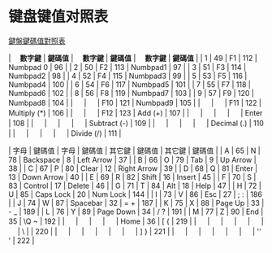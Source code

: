 # 键盘键值对照表
[鍵盤鍵碼值對照表](http://web.tnu.edu.tw/me/study/moodle/tutor/vb6/tutor/r03/index.htm) 

 | 　**數字鍵** | **鍵碼值** | 　**數字鍵** | **鍵碼值** | 　**數字鍵** | **鍵碼值** |
| 1 | 49 | F1 | 112 | Numbpad 0 | 96 |
| 2 | 50 | F2 | 113 | Numbpad1 | 97 |
| 3 | 51 | F3 | 114 | Numbpad2 | 98 |
| 4 | 52 | F4 | 115 | Numbpad3 | 99 |
| 5 | 53 | F5 | 116 | Numbpad4 | 100 |
| 6 | 54 | F6 | 117 | Numbpad5 | 101 |
| 7 | 55 | F7 | 118 | Numbpad6 | 102 |
| 8 | 56 | F8 | 119 | Numbpad7 | 103 |
| 9 | 57 | F9 | 120 | Numbpad8 | 104 |
| 　 | 　 | F10 | 121 | Numbpad9 | 105 |
| 　 | 　 | F11 | 122 | Multiply (\*) | 106 |
| 　 | 　 | F12 | 123 | Add (+) | 107 |
| 　 | 　 | 　 | 　 | Enter | 108 |
| 　 | 　 | 　 | 　 | Subtract (-) | 109 |
| 　 | 　 | 　 | 　 | Decimal (.) | 110 |
| 　 | 　 | 　 | 　 | Divide (/) | 111 |


| 字母 | 鍵碼值 | 字母 | 鍵碼值 | 其它鍵 | 鍵碼值 | 其它鍵 | 鍵碼值 |
| A | 65 | N | 78 | Backspace | 8 | Left Arrow | 37 |
| B | 66 | O | 79 | Tab | 9 | Up Arrow | 38 |
| C | 67 | P | 80 | Clear | 12 | Right Arrow | 39 |
| D | 68 | Q | 81 | Enter | 13 | Down Arrow | 40 |
| E | 69 | R | 82 | Shift | 16 | Insert | 45 |
| F | 70 | S | 83 | Control | 17 | Delete | 46 |
| G | 71 | T | 84 | Alt | 18 | Help | 47 |
| H | 72 | U | 85 | Caps Lock | 20 | Num Lock | 144 |
| I | 73 | V | 86 | Esc | 27 | ; : | 186 |
| J | 74 | W | 87 | Spacebar | 32 | = + | 187 |
| K | 75 | X | 88 | Page Up | 33 | \- _ | 189 |
| L | 76 | Y | 89 | Page Down | 34 | / ? | 191 |
| M | 77 | Z | 90 | End | 35 | \\Q ~ | 192 |
| 　 | 　 | 　 | 　 | Home | 36 | \[ { | 219 |
| 　 | 　 | 　 | 　 | 　 | 　 | \ | | 220 |
| 　 | 　 | 　 | 　 | 　 | 　 | \] } | 221 |
| 　 | 　 | 　 | 　 | 　 | 　 | '' ' | 222 |
